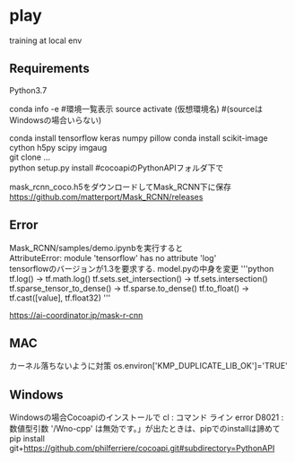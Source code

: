 # play
training at local env

## Requirements
Python3.7  

conda info -e #環境一覧表示
source activate (仮想環境名) #(sourceはWindowsの場合いらない)

conda install tensorflow keras numpy pillow
conda install scikit-image cython h5py scipy imgaug  
git clone ...  
python setup.py install #cocoapiのPythonAPIフォルダ下で  

mask_rcnn_coco.h5をダウンロードしてMask_RCNN下に保存  　
https://github.com/matterport/Mask_RCNN/releases  

## Error
Mask_RCNN/samples/demo.ipynbを実行すると  
AttributeError: module 'tensorflow' has no attribute 'log'  
tensorflowのバージョンが1.3を要求する.
model.pyの中身を変更
'''python
tf.log() -> tf.math.log()
tf.sets.set_intersection() -> tf.sets.intersection()
tf.sparse_tensor_to_dense() -> tf.sparse.to_dense()
tf.to_float() -> tf.cast([value], tf.float32)
'''  



https://ai-coordinator.jp/mask-r-cnn

## MAC
カーネル落ちないように対策
os.environ['KMP_DUPLICATE_LIB_OK']='TRUE'  


## Windows
Windowsの場合Cocoapiのインストールで
cl : コマンド ライン error D8021 : 数値型引数 '/Wno-cpp' は無効です。」が出たときは、pipでのinstallは諦めて
pip install git+https://github.com/philferriere/cocoapi.git#subdirectory=PythonAPI
